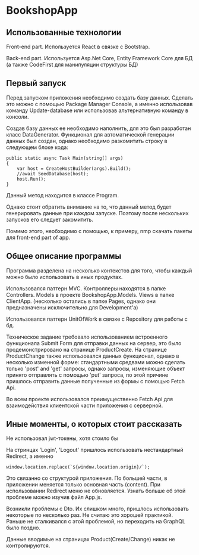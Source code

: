 # BookshopApp
## Использованные технологии
Front-end part. Используется React в связке с Bootstrap. 

Back-end part. Используется Asp.Net Core, Entity Framework Core для БД (а также CodeFirst для манипуляции структуры БД)
## Первый запуск
Перед запуском приложения необходимо создать базу данных. Сделать это можно с помощью Package Manager Console, а именно использовав команду Update-database или использовав альтернативную команду в консоли.

Создав базу данных ее необходимо наполнить, для это был разработан класс DataGenerator. Функционал для автоматической генерации данных был создан, однако необходимо разкомитить строку в следующем блоке кода:

    public static async Task Main(string[] args)
    {
        var host = CreateHostBuilder(args).Build();
        //await SeedDatabase(host);
        host.Run();
    }
  
Данный метод находится в классе Program. 

Однако стоит обратить внимание на то, что данный метод будет генерировать данные при каждом запуске. Поэтому после нескольких запусков его следует закомитить. 

Помимо этого, необходимо с помощью, к примеру, nmp скачать пакеты для front-end part of app.
## Общее описание программы
Программа разделена на несколько контекстов для того, чтобы каждый можно было использовать в иных продуктах.

Использовался паттерн MVC. Контроллеры находятся в папке Controllers. Models в проекте BookshopApp.Models. Views в папке ClientApp. (несколько остались в папке Pages, однако они предназначены исключительно для Development'a)

Использовался паттерн UnitOfWork в связке с Repository для работы с бд. 

Техническое задание требовало использованием встроенного функционала Submit Form для отправки данных на сервер, это было продемонстрировано на странице ProductCreate. На странице ProductChange также использовался данных функционал, однако в несколько изменной форме: стандартными средвами можно сделать только 'post' and 'get' запросы, однако запросы, изменяющие объект принято отправлять с помощью 'put' запроса, по этой причине пришлось отправить данные полученные из формы с помощью Fetch Api.

Во всем проекте использовался преимущественно Fetch Api для взаимодействия клиентской части приложения с серверной. 
## Иные моменты, о которых стоит рассказать
Не использовал jwt-токены, хотя стоило бы

На стринцах 'Login', 'Logout' пришлось использовать нестандартный Redirect, а именно 

    window.location.replace(`${window.location.origin}/`);
  
Это связанно со структурой приложения. По большей части, в приложении меняется только основная часть (content). При использовании Redirect меню не обновляется. Узнать больше об этой проблеме можно изучив файл App.js.

Возникли проблемы с Dto. Их слишком много, пришлось использовать некоторые по несколько раз. Не считаю это хорошей практикой. Раньше не сталкивался с этой проблемой, но переходить на GraphQL было поздно.

Данные вводимые на страницах Product(Create/Change) никак не контролируются. 
